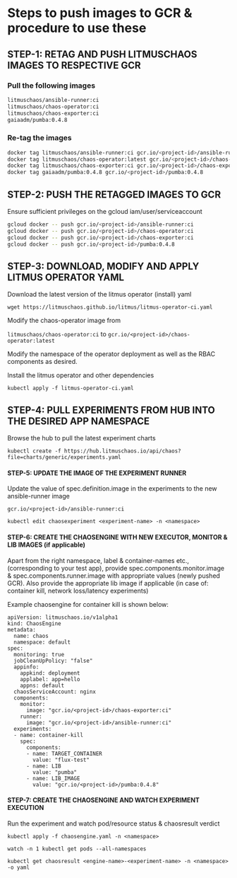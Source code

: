 # Steps to push images to GCR & procedure to use these

## STEP-1: RETAG AND PUSH LITMUSCHAOS IMAGES TO RESPECTIVE GCR

### Pull the following images

```bash
litmuschaos/ansible-runner:ci
litmuschaos/chaos-operator:ci
litmuschaos/chaos-exporter:ci
gaiaadm/pumba:0.4.8
```

### Re-tag the images

```bash
docker tag litmuschaos/ansible-runner:ci gcr.io/<project-id>/ansible-runner:ci
docker tag litmuschaos/chaos-operator:latest gcr.io/<project-id>/chaos-operator:ci
docker tag litmuschaos/chaos-exporter:ci gcr.io/<project-id>/chaos-exporter:ci
docker tag gaiaadm/pumba:0.4.8 gcr.io/<project-id>/pumba:0.4.8
```

## STEP-2: PUSH THE RETAGGED IMAGES TO GCR

Ensure sufficient privileges on the gcloud iam/user/serviceaccount

```bash
gcloud docker -- push gcr.io/<project-id>/ansible-runner:ci
gcloud docker -- push gcr.io/<project-id>/chaos-operator:ci
gcloud docker -- push gcr.io/<project-id>/chaos-exporter:ci
gcloud docker -- push gcr.io/<project-id>/pumba:0.4.8
```

## STEP-3: DOWNLOAD, MODIFY AND APPLY LITMUS OPERATOR YAML

Download the latest version of the litmus operator (install) yaml

`wget https://litmuschaos.github.io/litmus/litmus-operator-ci.yaml`

Modify the chaos-operator image from

`litmuschaos/chaos-operator:ci` to `gcr.io/<project-id>/chaos-operator:latest`

Modify the namespace of the operator deployment as well as the RBAC components as desired.

Install the litmus operator and other dependencies

`kubectl apply -f litmus-operator-ci.yaml`

## STEP-4: PULL EXPERIMENTS FROM HUB INTO THE DESIRED APP NAMESPACE

Browse the hub to pull the latest experiment charts

`kubectl create -f https://hub.litmuschaos.io/api/chaos?file=charts/generic/experiments.yaml`

#### STEP-5: UPDATE THE IMAGE OF THE EXPERIMENT RUNNER

Update the value of spec.definition.image in the experiments to the new ansible-runner image

`gcr.io/<project-id>/ansible-runner:ci`

`kubectl edit chaosexperiment <experiment-name> -n <namespace>`

#### STEP-6: CREATE THE CHAOSENGINE WITH NEW EXECUTOR, MONITOR & LIB IMAGES (if applicable)

Apart from the right namespace, label & container-names etc., (corresponding to your test app), provide spec.components.monitor.image & spec.components.runner.image with appropriate values (newly pushed GCR).
Also provide the appropriate lib image if applicable (in case of: container kill, network loss/latency experiments)

Example chaosengine for container kill is shown below:

```
apiVersion: litmuschaos.io/v1alpha1
kind: ChaosEngine
metadata:
  name: chaos
  namespace: default
spec:
  monitoring: true
  jobCleanUpPolicy: "false"
  appinfo:
    appkind: deployment
    applabel: app=hello
    appns: default
  chaosServiceAccount: nginx
  components:
    monitor:
      image: "gcr.io/<project-id>/chaos-exporter:ci"
    runner:
      image: "gcr.io/<project-id>/ansible-runner:ci"
  experiments:
  - name: container-kill
    spec:
      components:
      - name: TARGET_CONTAINER
        value: "flux-test"
      - name: LIB
        value: "pumba"
      - name: LIB_IMAGE
        value: "gcr.io/<project-id>/pumba:0.4.8"
```

#### STEP-7: CREATE THE CHAOSENGINE AND WATCH EXPERIMENT EXECUTION

Run the experiment and watch pod/resource status & chaosresult verdict

`kubectl apply -f chaosengine.yaml -n <namespace>`

`watch -n 1 kubectl get pods --all-namespaces`

`kubectl get chaosresult <engine-name>-<experiment-name> -n <namespace> -o yaml`
